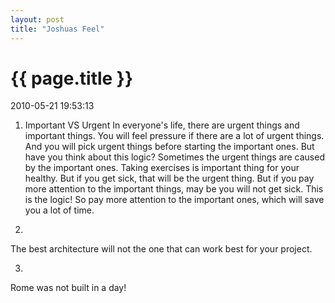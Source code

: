 ```yaml
---
layout: post
title: "Joshuas Feel"
---
```


<h1> {{ page.title }} </h1> <p class='meta'>2010-05-21 19:53:13</p>

1. Important VS Urgent
In everyone's life, there are urgent things and important things. You will feel pressure if there are a lot of urgent things. And you will pick urgent things before starting the important ones. But have you think about this logic? Sometimes the urgent things are caused by the important ones. Taking exercises is important thing for your healthy. But if you get sick, that will be the urgent thing. But if you pay more attention to the important things, may be you will not get sick. This is the logic!
So pay more attention to the important ones, which will save you a lot of time.

2.
The best architecture will not the one that can work best for your project. 

3.
Rome was not built in a day! 